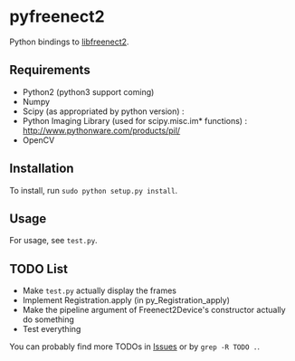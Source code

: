 pyfreenect2
===========

Python bindings to [libfreenect2](https://github.com/OpenKinect/libfreenect2).

Requirements
---------

- Python2 (python3 support coming)
- Numpy
- Scipy (as appropriated by python version) : 
- Python Imaging Library (used for scipy.misc.im* functions) : http://www.pythonware.com/products/pil/
- OpenCV

Installation
---------

To install, run `sudo python setup.py install`.

Usage
---------

For usage, see `test.py`.


TODO List
---------

 * Make `test.py` actually display the frames
 * Implement Registration.apply (in py_Registration_apply)
 * Make the pipeline argument of Freenect2Device's constructor actually do something
 * Test everything

You can probably find more TODOs in [Issues](https://github.com/tikiking1/pyfreenect2/issues) or by `grep -R TODO .`.
